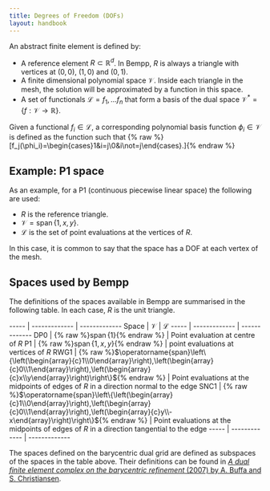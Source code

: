 ```yaml
---
title: Degrees of Freedom (DOFs)
layout: handbook
---
```


An abstract finite element is defined by:

- A reference element $R\subset\mathbb{R}^d$. In Bempp, $R$ is always a triangle with vertices at
  $(0,0)$, $(1,0)$ and $(0,1)$.
- A finite dimensional polynomial space $\mathcal{V}$. Inside each triangle in the mesh, the solution
  will be approximated by a function in this space.
- A set of functionals $\mathcal{L}={f_1, ... f_n}$ that form a basis of the dual space
  $\mathcal{V}^*=\{f:\mathcal{V}\to\mathbb{R}\}$.

Given a functional $f_i\in\mathcal{L}$, a corresponding polynomial basis function
$\phi_i\in\mathcal{V}$ is defined as the function such that
{% raw %}\[f_j(\phi_i)=\begin{cases}1&i=j\\0&i\not=j\end{cases}.\]{% endraw %}

## Example: P1 space
As an example, for a P1 (continuous piecewise linear space) the following are used:

- $R$ is the reference triangle.
- $\mathcal{V}=\operatorname{span}\{1, x, y\}$.
- $\mathcal{L}$ is the set of point evaluations at the vertices of $R$.

In this case, it is common to say that the space has a DOF at each vertex of the mesh.

## Spaces used by Bempp
The definitions of the spaces available in Bempp are summarised in the following table.
In each case, $R$ is the unit triangle.

----- | ------------- | -------------
Space | $\mathcal{V}$ | $\mathcal{L}$
----- | ------------- | -------------
DP0   | {% raw %}$\operatorname{span}\{1\}${% endraw %} | Point evaluation at centre of $R$
P1    | {% raw %}$\operatorname{span}\{1, x, y\}${% endraw %} | point evaluations at vertices of $R$
RWG1  | {% raw %}$\operatorname{span}\left\{\left(\begin{array}{c}1\\0\end{array}\right),\left(\begin{array}{c}0\\1\end{array}\right),\left(\begin{array}{c}x\\y\end{array}\right)\right\}${% endraw %} | Point evaluations at the midpoints of edges of $R$ in a direction normal to the edge
SNC1  | {% raw %}$\operatorname{span}\left\{\left(\begin{array}{c}1\\0\end{array}\right),\left(\begin{array}{c}0\\1\end{array}\right),\left(\begin{array}{c}y\\-x\end{array}\right)\right\}${% endraw %} | Point evaluations at the midpoints of edges of $R$ in a direction tangential to the edge
----- | ------------- | -------------

The spaces defined on the barycentric dual grid are defined as subspaces of the spaces
in the table above. Their definitions can be found in
[<em>A dual finite element complex on the barycentric refinement</em> (2007) by A. Buffa and S. Christiansen](https://www.jstor.org/stable/40234460?seq=1).
